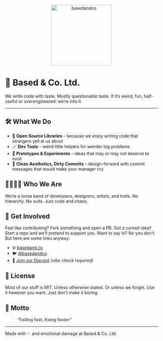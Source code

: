 <p align="center"><img src="https://github.com/user-attachments/assets/7cda2184-4438-4f83-95ab-50cdefa908fb" alt="basedandco" width="200" /></p>

# 🧃 Based & Co. Ltd.
We write code with taste. Mostly questionable taste.
If it’s weird, fun, half-useful or overengineered: we’re into it.

---

## 🛠 What We Do

- 🧰 **Open Source Libraries** – because we enjoy writing code that strangers yell at us about
- 🪄 **Dev Tools** – weird little helpers for weirder big problems
- 🧪 **Prototypes & Experiments** – ideas that may or may not deserve to exist
- 🧼 **Clean Aesthetics, Dirty Commits** – design-forward with commit messages that would make your manager cry

## 👨‍👩‍👧‍👦 Who We Are

We’re a loose band of developers, designers, artists, and trolls.
No hierarchy. No suits. Just code and chaos.

<!-- ## 🔭 Currently Working On

- `based-ui` – UI components with questionable boundaries
- `hype.engine` – a micro-framework for maximum regret
- `uncanny-api` – does things to your data that are *probably* legal
- `based-cli` – our flagship command-line tool that sort of works sometimes

--- -->

## 🤙 Get Involved

Feel like contributing? Fork something and open a PR.
Got a cursed idea? Start a repo and we’ll pretend to support you.
Want to say hi? No you don’t. But here are some links anyway:

- 🌐 [basedand.co](https://basedand.co)
- 🐦 [@basedandco](https://x.com/basedandco)
- 💬 [Join our Discord](https://discord.gg/qBHWCYgnJ8) *(vibe check required)*

## 📜 License

Most of our stuff is MIT. Unless otherwise stated. Or unless we forget.
Use it however you want. Just don’t make it boring.

## 🧠 Motto

> **“Failing fast, fixing faster”**

---

Made with ✨ and emotional damage at Based & Co. Ltd.
